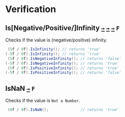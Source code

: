 # Verification

## Is[Negative/Positive/]Infinity [`→`](https://docs.microsoft.com/en-us/dotnet/api/system.single.isnegativeinfinity) [`→`](https://docs.microsoft.com/en-us/dotnet/api/system.single.ispositiveinfinity) [`→`](https://docs.microsoft.com/en-us/dotnet/api/system.single.isinfinity) `F`
Checks if the value is (negative/positive) infinity.
```csharp
 (5f / 0f).IsInfinity(); // returns 'true'
(-5f / 0f).IsInfinity(); // returns 'true'
 (5f / 0f).IsNegativeInfinity(); // returns 'false'
(-5f / 0f).IsNegativeInfinity(); // returns 'true'
 (5f / 0f).IsPositiveInfinity(); // returns 'true'
(-5f / 0f).IsPositiveInfinity(); // returns 'false'
```

## IsNaN [`→`](https://docs.microsoft.com/en-us/dotnet/api/system.single.isnan) `F`
Checks if the value is `Not a Number`.
```csharp
 (0f / 0f).IsNaN();              // returns 'true'
```